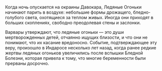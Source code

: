 Когда ночь опускается на окраины Давокара, Ледяные Огоньки начинают парить в воздухе: небольшие формы дрожащего, бледно-голубого света, охотящиеся за теплом живых. Иногда они приходят в больших скоплениях, свободно преодолевая стены и заслонки.

Варвары утверждают, что ледяные огоньки — это души мертворожденных детей, отчаянно ищущих близости, и что они не понимают, что их касание вредоносно. Событие, подтверждающее эту веру, произошло в Индаросе несколько лет назад, когда ранее редкие жертвы ледяных огоньков увеличились после вспышки Бледной Болезни, которая привела к тому, что многие беременности были прерваны досрочно.